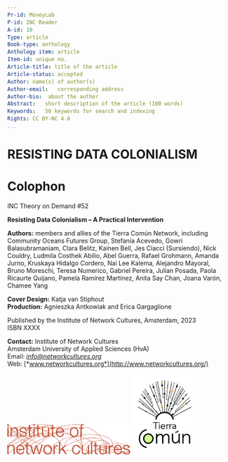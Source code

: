 ```yaml
---
Pr-id: MoneyLab
P-id: INC Reader
A-id: 10
Type: article
Book-type: anthology
Anthology item: article
Item-id: unique no.
Article-title: title of the article
Article-status: accepted
Author: name(s) of author(s)
Author-email:   corresponding address
Author-bio:  about the author
Abstract:   short description of the article (100 words)
Keywords:   50 keywords for search and indexing
Rights: CC BY-NC 4.0
...
```


# RESISTING DATA COLONIALISM



<div style="page-break-after: always"/>

# Colophon

INC Theory on Demand \#52<br/>

**Resisting Data Colonialism – A Practical Intervention**

**Authors:** members and allies of the Tierra Común Network, including
Community Oceans Futures Group, Stefanía Acevedo, Gowri Balasubramaniam,
Clara Belitz, Kainen Bell, Jes Ciacci (Sursiendo), Nick Couldry, Ludmila
Costhek Abílio, Abel Guerra, Rafael Grohmann, Amanda Jurno, Kruskaya
Hidalgo Cordero, Nai Lee Kalema, Alejandro Mayoral, Bruno Moreschi,
Teresa Numerico, Gabriel Pereira, Julian Posada, Paola Ricaurte Quijano,
Pamela Ramírez Martínez, Anita Say Chan, Joana Varón, Chamee Yang

**Cover Design:** Katja van Stiphout<br/>
**Production:** Agnieszka Antkowiak and Erica Gargaglione<br/>

Published by the Institute of Network Cultures, Amsterdam, 2023<br/>
ISBN XXXX<br/>

**Contact:** Institute of Network Cultures\
Amsterdam University of Applied Sciences (HvA)<br/>
Email: [*info@networkcultures.org*](mailto:info@networkcultures.org)<br/>
Web: [*www.networkcultures.org*](http://www.networkcultures.org/)<br/>

<img src="imgs/INC-logoCMYK.png" alt="logo1" style="width:280px;"/> <img src="imgs/tierracomunlogo.png" alt="logo1" style="width:150px;"/>
